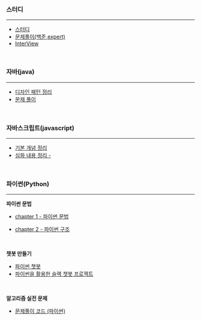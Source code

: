 ### 스터디

------

- [스터디](https://github.com/kim6394/gs_Algorithm/tree/master/Algorithm(Study))
- [문제풀이(백준,expert)](https://github.com/kim6394/gs_Algorithm/tree/master/Algorithm(Study)/%EB%AC%B8%EC%A0%9C%20%ED%92%80%EC%9D%B4)
- [InterView](https://github.com/kim6394/gs_Algorithm/tree/master/Algorithm(Study)/%EA%B0%9C%EB%85%90%20%EC%A0%95%EB%A6%AC/InterView)
<br/>



### 자바(java)

---

- [디자인 패턴 정리](https://github.com/kim6394/gs_Algorithm/tree/master/Java/%EB%94%94%EC%9E%90%EC%9D%B8%ED%8C%A8%ED%84%B4)
- [문제 풀이](https://github.com/kim6394/gs_Algorithm/tree/master/Java)

<br/>

### 자바스크립트(javascript)

---

- [기본 개념 정리](https://github.com/kim6394/gs_Algorithm/tree/master/Algorithm(Study)/%EA%B0%9C%EB%85%90%20%EC%A0%95%EB%A6%AC/%EC%9E%90%EB%B0%94%EC%8A%A4%ED%81%AC%EB%A6%BD%ED%8A%B8)
- [심화 내용 정리 - ](https://github.com/kim6394/gs_Algorithm/blob/master/Algorithm(Study)/%EA%B0%9C%EB%85%90%20%EC%A0%95%EB%A6%AC/%EC%9E%90%EB%B0%94%EC%8A%A4%ED%81%AC%EB%A6%BD%ED%8A%B8/Javascript%20%EC%8B%AC%ED%99%94.md)
<br/>

### 파이썬(Python)

---

**파이썬 문법**

- [chapter 1 - 파이썬 문법](https://github.com/kim6394/gs_Algorithm/tree/master/Python/chapter%201%20-%20%ED%8C%8C%EC%9D%B4%EC%8D%AC%20%EB%AC%B8%EB%B2%95)

- [chapter 2 - 파이썬 구조](https://github.com/kim6394/gs_Algorithm/tree/master/Python/chapter%202%20-%20%ED%8C%8C%EC%9D%B4%EC%8D%AC%20%EA%B5%AC%EC%A1%B0)

<br/>

**챗봇 만들기**

- [파이썬 챗봇](https://github.com/kim6394/gs_Algorithm/tree/master/Python/python-chatbot)
- [파이썬을 활용한 슬랙 챗봇 프로젝트](https://github.com/kim6394/JMT_SlackBot)

<br/>

**알고리즘 실전 문제**

- [문제풀이 코드 (파이썬)](https://github.com/kim6394/gs_Algorithm/tree/master/Python/BAEKJOON%20-%20Python)
